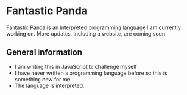 # Fantastic Panda

Fantastic Panda is an interpreted programming language I am currently working on.
More updates, including a website, are coming soon.

## General information
- I am writing this in JavaScript to challenge myself
- I have never written a programming language before so this is something new for me.
- The language is interpreted.
